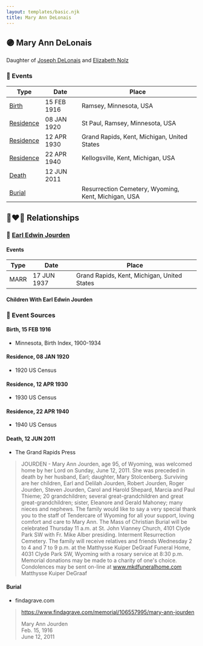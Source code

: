 ```yaml
---
layout: templates/basic.njk
title: Mary Ann DeLonais
---
```

## 🟣 Mary Ann DeLonais

Daughter of [Joseph DeLonais](/people/7/72748828) and [Elizabeth Nolz](/people/3/37387446)

### 📆 Events

Type | Date | Place
------ | ------ | ------
[Birth](#event-0) | 15 FEB 1916 | Ramsey, Minnesota, USA
[Residence](#event-1) | 08 JAN 1920 | St Paul, Ramsey, Minnesota, USA
[Residence](#event-2) | 12 APR 1930 | Grand Rapids, Kent, Michigan, United States
[Residence](#event-3) | 22 APR 1940 | Kellogsville, Kent, Michigan, USA
[Death](#event-4) | 12 JUN 2011 |
[Burial](#event-5) |  | Resurrection Cemetery, Wyoming, Kent, Michigan, USA

## 👩‍❤️‍👨 Relationships

### 🔵 [Earl Edwin Jourden](/people/9/93806660)

#### Events

Type | Date | Place
------ | ------ | ------
MARR | 17 JUN 1937 | Grand Rapids, Kent, Michigan, United States
#### Children With Earl Edwin Jourden
### 📰 Event Sources

#### <a id="event-0"></a> Birth, 15 FEB 1916
* Minnesota, Birth Index, 1900-1934

#### <a id="event-1"></a> Residence, 08 JAN 1920
* 1920 US Census

#### <a id="event-2"></a> Residence, 12 APR 1930
* 1930 US Census

#### <a id="event-3"></a> Residence, 22 APR 1940
* 1940 US Census

#### <a id="event-4"></a> Death, 12 JUN 2011
* The Grand Rapids Press
>   
  > JOURDEN - Mary Ann Jourden, age 95, of Wyoming, was welcomed home by her Lord on Sunday, June 12, 2011. She was preceded in death by her husband, Earl; daughter, Mary Stolcenberg. Surviving are her children, Earl and Delilah Jourden, Robert Jourden, Roger Jourden, Steven Jourden, Carol and Harold Shepard, Marcia and Paul Thieme; 20 grandchildren; several great-grandchildren and great great-grandchildren; sister, Eleanore and Gerald Mahoney; many nieces and nephews. The family would like to say a very special thank you to the staff of Tendercare of Wyoming for all your support, loving comfort and care to Mary Ann. The Mass of Christian Burial will be celebrated Thursday 11 a.m. at St. John Vianney Church, 4101 Clyde Park SW with Fr. Mike Alber presiding. Interment Resurrection Cemetery. The family will receive relatives and friends Wednesday 2 to 4 and 7 to 9 p.m. at the Matthysse Kuiper DeGraaf Funeral Home, 4031 Clyde Park SW, Wyoming with a rosary service at 8:30 p.m. Memorial donations may be made to a charity of one's choice. Condolences may be sent on-line at www.mkdfuneralhome.com Matthysse Kuiper DeGraaf

#### <a id="event-5"></a> Burial
* findagrave.com
>   
  > https://www.findagrave.com/memorial/106557995/mary-ann-jourden  
  >   
  > Mary Ann Jourden  
  > Feb. 15, 1916  
  > June 12, 2011